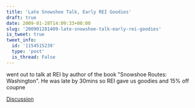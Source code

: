 ```yaml
---
title: 'Late Snowshoe Talk, Early REI Goodies'
draft: true
date: 2009-01-28T14:09:33+00:00
slug: '200901281409-late-snowshoe-talk-early-rei-goodies'
is_tweet: true
tweet_info:
  id: '1154515239'
  type: 'post'
  is_thread: False
---
```




went out to talk at REI by author of the book "Snowshoe Routes: Washington". He was late by 30mins so REI gave us goodies and 15% off coupne

[Discussion](https://x.com/sytelus/status/1154515239)
